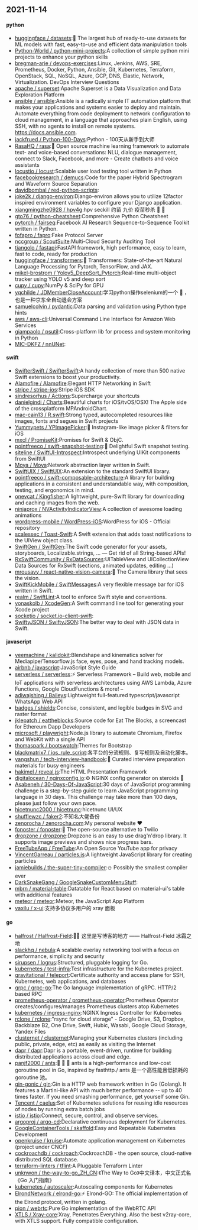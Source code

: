 ## 2021-11-14

#### python
* [huggingface / datasets](https://github.com/huggingface/datasets):🤗
The largest hub of ready-to-use datasets for ML models with fast, easy-to-use and efficient data manipulation tools
* [Python-World / python-mini-projects](https://github.com/Python-World/python-mini-projects):A collection of simple python mini projects to enhance your python skills
* [bregman-arie / devops-exercises](https://github.com/bregman-arie/devops-exercises):Linux, Jenkins, AWS, SRE, Prometheus, Docker, Python, Ansible, Git, Kubernetes, Terraform, OpenStack, SQL, NoSQL, Azure, GCP, DNS, Elastic, Network, Virtualization. DevOps Interview Questions
* [apache / superset](https://github.com/apache/superset):Apache Superset is a Data Visualization and Data Exploration Platform
* [ansible / ansible](https://github.com/ansible/ansible):Ansible is a radically simple IT automation platform that makes your applications and systems easier to deploy and maintain. Automate everything from code deployment to network configuration to cloud management, in a language that approaches plain English, using SSH, with no agents to install on remote systems. https://docs.ansible.com.
* [jackfrued / Python-100-Days](https://github.com/jackfrued/Python-100-Days):Python - 100天从新手到大师
* [RasaHQ / rasa](https://github.com/RasaHQ/rasa):💬
Open source machine learning framework to automate text- and voice-based conversations: NLU, dialogue management, connect to Slack, Facebook, and more - Create chatbots and voice assistants
* [locustio / locust](https://github.com/locustio/locust):Scalable user load testing tool written in Python
* [facebookresearch / demucs](https://github.com/facebookresearch/demucs):Code for the paper Hybrid Spectrogram and Waveform Source Separation
* [davidbombal / red-python-scripts](https://github.com/davidbombal/red-python-scripts):
* [joke2k / django-environ](https://github.com/joke2k/django-environ):Django-environ allows you to utilize 12factor inspired environment variables to configure your Django application.
* [xiangmingzhe0928 / hpv4g](https://github.com/xiangmingzhe0928/hpv4g):hpv seckill 约苗 九价 疫苗秒杀
👧
💉
* [gto76 / python-cheatsheet](https://github.com/gto76/python-cheatsheet):Comprehensive Python Cheatsheet
* [pytorch / fairseq](https://github.com/pytorch/fairseq):Facebook AI Research Sequence-to-Sequence Toolkit written in Python.
* [fofapro / fapro](https://github.com/fofapro/fapro):Fake Protocol Server
* [nccgroup / ScoutSuite](https://github.com/nccgroup/ScoutSuite):Multi-Cloud Security Auditing Tool
* [tiangolo / fastapi](https://github.com/tiangolo/fastapi):FastAPI framework, high performance, easy to learn, fast to code, ready for production
* [huggingface / transformers](https://github.com/huggingface/transformers):🤗
Transformers: State-of-the-art Natural Language Processing for Pytorch, TensorFlow, and JAX.
* [mikel-brostrom / Yolov5_DeepSort_Pytorch](https://github.com/mikel-brostrom/Yolov5_DeepSort_Pytorch):Real-time multi-object tracker using YOLO v5 and deep sort
* [cupy / cupy](https://github.com/cupy/cupy):NumPy & SciPy for GPU
* [yqchilde / JDMemberCloseAccount](https://github.com/yqchilde/JDMemberCloseAccount):学习python操作selenium的一个
🌰
，也是一种京东全自动退会方案
* [samuelcolvin / pydantic](https://github.com/samuelcolvin/pydantic):Data parsing and validation using Python type hints
* [aws / aws-cli](https://github.com/aws/aws-cli):Universal Command Line Interface for Amazon Web Services
* [giampaolo / psutil](https://github.com/giampaolo/psutil):Cross-platform lib for process and system monitoring in Python
* [MIC-DKFZ / nnUNet](https://github.com/MIC-DKFZ/nnUNet):

#### swift
* [SwifterSwift / SwifterSwift](https://github.com/SwifterSwift/SwifterSwift):A handy collection of more than 500 native Swift extensions to boost your productivity.
* [Alamofire / Alamofire](https://github.com/Alamofire/Alamofire):Elegant HTTP Networking in Swift
* [stripe / stripe-ios](https://github.com/stripe/stripe-ios):Stripe iOS SDK
* [sindresorhus / Actions](https://github.com/sindresorhus/Actions):Supercharge your shortcuts
* [danielgindi / Charts](https://github.com/danielgindi/Charts):Beautiful charts for iOS/tvOS/OSX! The Apple side of the crossplatform MPAndroidChart.
* [mac-cain13 / R.swift](https://github.com/mac-cain13/R.swift):Strong typed, autocompleted resources like images, fonts and segues in Swift projects
* [Yummypets / YPImagePicker](https://github.com/Yummypets/YPImagePicker):📸
Instagram-like image picker & filters for iOS
* [mxcl / PromiseKit](https://github.com/mxcl/PromiseKit):Promises for Swift & ObjC.
* [pointfreeco / swift-snapshot-testing](https://github.com/pointfreeco/swift-snapshot-testing):📸
Delightful Swift snapshot testing.
* [siteline / SwiftUI-Introspect](https://github.com/siteline/SwiftUI-Introspect):Introspect underlying UIKit components from SwiftUI
* [Moya / Moya](https://github.com/Moya/Moya):Network abstraction layer written in Swift.
* [SwiftUIX / SwiftUIX](https://github.com/SwiftUIX/SwiftUIX):An extension to the standard SwiftUI library.
* [pointfreeco / swift-composable-architecture](https://github.com/pointfreeco/swift-composable-architecture):A library for building applications in a consistent and understandable way, with composition, testing, and ergonomics in mind.
* [onevcat / Kingfisher](https://github.com/onevcat/Kingfisher):A lightweight, pure-Swift library for downloading and caching images from the web.
* [ninjaprox / NVActivityIndicatorView](https://github.com/ninjaprox/NVActivityIndicatorView):A collection of awesome loading animations
* [wordpress-mobile / WordPress-iOS](https://github.com/wordpress-mobile/WordPress-iOS):WordPress for iOS - Official repository
* [scalessec / Toast-Swift](https://github.com/scalessec/Toast-Swift):A Swift extension that adds toast notifications to the UIView object class.
* [SwiftGen / SwiftGen](https://github.com/SwiftGen/SwiftGen):The Swift code generator for your assets, storyboards, Localizable.strings, … — Get rid of all String-based APIs!
* [RxSwiftCommunity / RxDataSources](https://github.com/RxSwiftCommunity/RxDataSources):UITableView and UICollectionView Data Sources for RxSwift (sections, animated updates, editing ...)
* [mrousavy / react-native-vision-camera](https://github.com/mrousavy/react-native-vision-camera):📸
The Camera library that sees the vision.
* [SwiftKickMobile / SwiftMessages](https://github.com/SwiftKickMobile/SwiftMessages):A very flexible message bar for iOS written in Swift.
* [realm / SwiftLint](https://github.com/realm/SwiftLint):A tool to enforce Swift style and conventions.
* [yonaskolb / XcodeGen](https://github.com/yonaskolb/XcodeGen):A Swift command line tool for generating your Xcode project
* [socketio / socket.io-client-swift](https://github.com/socketio/socket.io-client-swift):
* [SwiftyJSON / SwiftyJSON](https://github.com/SwiftyJSON/SwiftyJSON):The better way to deal with JSON data in Swift.

#### javascript
* [yeemachine / kalidokit](https://github.com/yeemachine/kalidokit):Blendshape and kinematics solver for Mediapipe/Tensorflow.js face, eyes, pose, and hand tracking models.
* [airbnb / javascript](https://github.com/airbnb/javascript):JavaScript Style Guide
* [serverless / serverless](https://github.com/serverless/serverless):⚡
Serverless Framework – Build web, mobile and IoT applications with serverless architectures using AWS Lambda, Azure Functions, Google CloudFunctions & more! –
* [adiwajshing / Baileys](https://github.com/adiwajshing/Baileys):Lightweight full-featured typescript/javascript WhatsApp Web API
* [badges / shields](https://github.com/badges/shields):Concise, consistent, and legible badges in SVG and raster format
* [jklepatch / eattheblocks](https://github.com/jklepatch/eattheblocks):Source code for Eat The Blocks, a screencast for Ethereum Dapp Developers
* [microsoft / playwright](https://github.com/microsoft/playwright):Node.js library to automate Chromium, Firefox and WebKit with a single API
* [thomaspark / bootswatch](https://github.com/thomaspark/bootswatch):Themes for Bootstrap
* [blackmatrix7 / ios_rule_script](https://github.com/blackmatrix7/ios_rule_script):各平台的分流规则、复写规则及自动化脚本。
* [yangshun / tech-interview-handbook](https://github.com/yangshun/tech-interview-handbook):💯
Curated interview preparation materials for busy engineers
* [hakimel / reveal.js](https://github.com/hakimel/reveal.js):The HTML Presentation Framework
* [digitalocean / nginxconfig.io](https://github.com/digitalocean/nginxconfig.io):⚙️
NGINX config generator on steroids
💉
* [Asabeneh / 30-Days-Of-JavaScript](https://github.com/Asabeneh/30-Days-Of-JavaScript):30 days of JavaScript programming challenge is a step-by-step guide to learn JavaScript programming language in 30 days. This challenge may take more than 100 days, please just follow your own pace.
* [hicetnunc2000 / hicetnunc](https://github.com/hicetnunc2000/hicetnunc):hicetnunc UI/UX
* [shufflewzc / faker2](https://github.com/shufflewzc/faker2):不知名大佬备份
* [zenorocha / zenorocha.com](https://github.com/zenorocha/zenorocha.com):My personal website
❤️
* [fonoster / fonoster](https://github.com/fonoster/fonoster):🚀
The open-source alternative to Twilio
* [dropzone / dropzone](https://github.com/dropzone/dropzone):Dropzone is an easy to use drag'n'drop library. It supports image previews and shows nice progress bars.
* [FreeTubeApp / FreeTube](https://github.com/FreeTubeApp/FreeTube):An Open Source YouTube app for privacy
* [VincentGarreau / particles.js](https://github.com/VincentGarreau/particles.js):A lightweight JavaScript library for creating particles
* [jamiebuilds / the-super-tiny-compiler](https://github.com/jamiebuilds/the-super-tiny-compiler):⛄
Possibly the smallest compiler ever
* [DarkSnakeGang / GoogleSnakeCustomMenuStuff](https://github.com/DarkSnakeGang/GoogleSnakeCustomMenuStuff):
* [mbrn / material-table](https://github.com/mbrn/material-table):Datatable for React based on material-ui's table with additional features
* [meteor / meteor](https://github.com/meteor/meteor):Meteor, the JavaScript App Platform
* [vaxilu / x-ui](https://github.com/vaxilu/x-ui):支持多协议多用户的 xray 面板

#### go
* [halfrost / Halfrost-Field](https://github.com/halfrost/Halfrost-Field):✍🏻 这里是写博客的地方 —— Halfrost-Field 冰霜之地
* [slackhq / nebula](https://github.com/slackhq/nebula):A scalable overlay networking tool with a focus on performance, simplicity and security
* [sirupsen / logrus](https://github.com/sirupsen/logrus):Structured, pluggable logging for Go.
* [kubernetes / test-infra](https://github.com/kubernetes/test-infra):Test infrastructure for the Kubernetes project.
* [gravitational / teleport](https://github.com/gravitational/teleport):Certificate authority and access plane for SSH, Kubernetes, web applications, and databases
* [grpc / grpc-go](https://github.com/grpc/grpc-go):The Go language implementation of gRPC. HTTP/2 based RPC
* [prometheus-operator / prometheus-operator](https://github.com/prometheus-operator/prometheus-operator):Prometheus Operator creates/configures/manages Prometheus clusters atop Kubernetes
* [kubernetes / ingress-nginx](https://github.com/kubernetes/ingress-nginx):NGINX Ingress Controller for Kubernetes
* [rclone / rclone](https://github.com/rclone/rclone):"rsync for cloud storage" - Google Drive, S3, Dropbox, Backblaze B2, One Drive, Swift, Hubic, Wasabi, Google Cloud Storage, Yandex Files
* [clusternet / clusternet](https://github.com/clusternet/clusternet):Managing your Kubernetes clusters (including public, private, edge, etc) as easily as visiting the Internet
* [dapr / dapr](https://github.com/dapr/dapr):Dapr is a portable, event-driven, runtime for building distributed applications across cloud and edge.
* [panjf2000 / ants](https://github.com/panjf2000/ants):🐜
🐜
🐜
ants is a high-performance and low-cost goroutine pool in Go, inspired by fasthttp./ ants 是一个高性能且低损耗的 goroutine 池。
* [gin-gonic / gin](https://github.com/gin-gonic/gin):Gin is a HTTP web framework written in Go (Golang). It features a Martini-like API with much better performance -- up to 40 times faster. If you need smashing performance, get yourself some Gin.
* [Tencent / caelus](https://github.com/Tencent/caelus):Set of Kubernetes solutions for reusing idle resources of nodes by running extra batch jobs
* [istio / istio](https://github.com/istio/istio):Connect, secure, control, and observe services.
* [argoproj / argo-cd](https://github.com/argoproj/argo-cd):Declarative continuous deployment for Kubernetes.
* [GoogleContainerTools / skaffold](https://github.com/GoogleContainerTools/skaffold):Easy and Repeatable Kubernetes Development
* [openkruise / kruise](https://github.com/openkruise/kruise):Automate application management on Kubernetes (project under CNCF)
* [cockroachdb / cockroach](https://github.com/cockroachdb/cockroach):CockroachDB - the open source, cloud-native distributed SQL database.
* [terraform-linters / tflint](https://github.com/terraform-linters/tflint):A Pluggable Terraform Linter
* [unknwon / the-way-to-go_ZH_CN](https://github.com/unknwon/the-way-to-go_ZH_CN):《The Way to Go》中文译本，中文正式名《Go 入门指南》
* [kubernetes / autoscaler](https://github.com/kubernetes/autoscaler):Autoscaling components for Kubernetes
* [ElrondNetwork / elrond-go](https://github.com/ElrondNetwork/elrond-go):⚡
Elrond-GO: The official implementation of the Elrond protocol, written in golang.
* [pion / webrtc](https://github.com/pion/webrtc):Pure Go implementation of the WebRTC API
* [XTLS / Xray-core](https://github.com/XTLS/Xray-core):Xray, Penetrates Everything. Also the best v2ray-core, with XTLS support. Fully compatible configuration.
